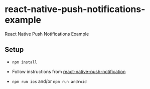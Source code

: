 # react-native-push-notifications-example
React Native Push Notifications Example

## Setup

- `npm install`

- Follow instructions from [react-native-push-notification](https://github.com/zo0r/react-native-push-notification)

- `npm run ios` and/or `npm run android`
